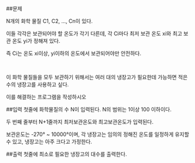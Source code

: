 ##문제

N개의 화학 물질 C1, C2, …, Cn이 있다. 

이들 각각은 보관되어야 할 온도가 각기 다른데, 각 Ci마다 최저 보관 온도 xi와 최고 보관 온도 yi가 정해져 있다. 

즉 Ci는 온도 xi이상, yi이하의 온도에서 보관되어야만 안전하다.

 

이 화학 물질들을 모두 보관하기 위해서는 여러 대의 냉장고가 필요한데 가능하면 적은 수의 냉장고를 사용하고 싶다. 

이를 해결하는 프로그램을 작성하시오

##입력
첫줄에 화학물질의 수 N이 입력된다. N의 범위는 1이상 100 이하이다. 

두 번째 줄부터 N+1줄까지 최저보관온도와 최고보관온도가 입력된다. 

보관온도는 -270° ~ 10000°이며, 각 냉장고는 임의의 정해진 온도를 일정하게 유지할 수 있고, 냉장고는 아주 크다고 가정한다.

##출력
첫줄에 최소로 필요한 냉장고의 대수를 출력한다.

